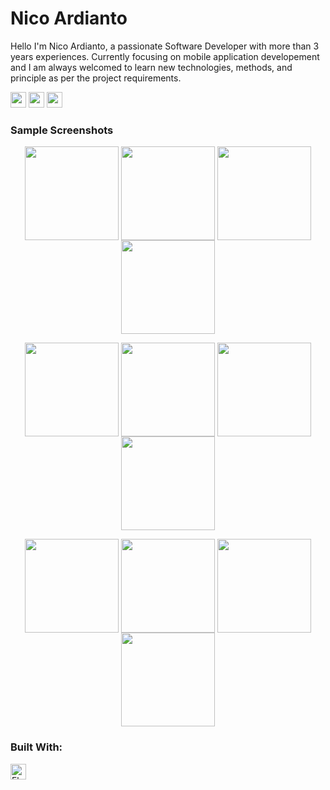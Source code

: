 # Nico Ardianto
Hello I'm Nico Ardianto, a passionate Software Developer with more than 3 years experiences. Currently focusing on mobile application developement and I am always welcomed to learn new technologies, methods, and principle as per the project requirements.

<a href="mailto:nicoardianto1997@gmail.com" target="_blank"><img src="https://i.ibb.co/Pg9dLPS/email-nico.jpg" height="25"></a>
<a href="https://www.linkedin.com/in/nico-ardianto-bba8b1269/" target="_blank"><img src="https://i.ibb.co/nr6kV8Z/linkedin-nico.jpg" height="25"></a>
<a href="https://www.instagram.com/ncrdnt08/" target="_blank"><img src="https://i.ibb.co/cT5RtPd/instagram-nico.jpg" height="25"></a>



### Sample Screenshots
<p align ="center">
  <img align="center" src="https://i.ibb.co/27Y1wM2/1-splash-screen.png" width="150">
  <img align="center" src="https://i.ibb.co/kGY9B9t/2-register-screenm.png" width="150">
  <img align="center" src="https://i.ibb.co/xjFJs9D/3-home-screen.png" width="150">
  <img align="center" src="https://i.ibb.co/zm0sWZg/4-weather-screen.png" width="150">
</p>




<p align ="center">
  <img align="center" src="https://i.ibb.co/rydnJGr/5-report-screen.png" width="150">
   <img align="center" src="https://i.ibb.co/315J1pX/6-image-source-screen.png" width="150">
  <img align="center" src="https://i.ibb.co/7rxwMr5/7-selected-image-screen.png" width="150">
  <img align="center" src="https://i.ibb.co/7yYKvF1/8-list-report-screen.png" width="150">
</p>


<p align ="center">
   <img align="center" src="https://i.ibb.co/GFw9JRs/9-single-report-screen.png" width="150">
  <img align="center" src="https://i.ibb.co/kHMYdWP/10-urgent-call-screen.png" width="150">
  <img align="center" src="https://i.ibb.co/bbT4mpg/11-admin-screenn.png" width="150">
  <img align="center" src="https://i.ibb.co/FmHDPGR/12-notification-screen.png" width="150">
</p>

### Built With:
<img src="https://i.ibb.co/89Xq1PJ/flutter.jpg" alt="Flutter" height="25"/>
